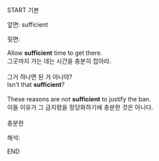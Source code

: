 START
기본

앞면:
sufficient


뒷면:
<div>Allow <b>sufficient</b> time to get there. </div><div>그곳까지 가는 데는 시간을 충분히 잡아라.</div><div><br></div><div><div><div>그거 하나면 된 거 아니야?</div></div><div><div>Isn't that <b>sufficient</b>?</div></div></div><div><br></div><div><div>These reasons are not <b>sufficient</b> to justify the ban. </div><div><div>이들 이유가 그 금지령을 정당화하기에 충분한 것은 아니다.</div></div></div><div><br></div><div>충분한</div>


해석:

END